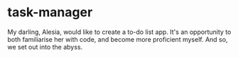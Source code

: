 # task-manager
My darling, Alesia, would like to create a to-do list app. It's an opportunity to both familiarise her with code, and become more proficient myself. And so, we set out into the abyss.
